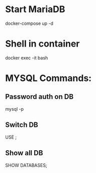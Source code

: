 # Start MariaDB

docker-compose up -d

# Shell in container

docker exec -it <CONTAINERNAME> bash

# MYSQL Commands:

## Password auth on DB
mysql -p 

## Switch DB
USE <DBNAME>;

## Show all DB
SHOW DATABASES;

